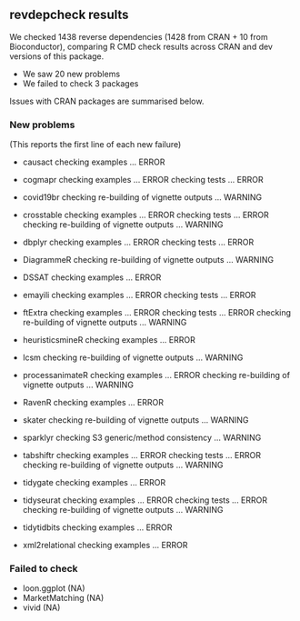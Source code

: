 ## revdepcheck results

We checked 1438 reverse dependencies (1428 from CRAN + 10 from Bioconductor), comparing R CMD check results across CRAN and dev versions of this package.

 * We saw 20 new problems
 * We failed to check 3 packages

Issues with CRAN packages are summarised below.

### New problems
(This reports the first line of each new failure)

* causact
  checking examples ... ERROR

* cogmapr
  checking examples ... ERROR
  checking tests ... ERROR

* covid19br
  checking re-building of vignette outputs ... WARNING

* crosstable
  checking examples ... ERROR
  checking tests ... ERROR
  checking re-building of vignette outputs ... WARNING

* dbplyr
  checking examples ... ERROR
  checking tests ... ERROR

* DiagrammeR
  checking re-building of vignette outputs ... WARNING

* DSSAT
  checking examples ... ERROR

* emayili
  checking examples ... ERROR
  checking tests ... ERROR

* ftExtra
  checking examples ... ERROR
  checking tests ... ERROR
  checking re-building of vignette outputs ... WARNING

* heuristicsmineR
  checking examples ... ERROR

* lcsm
  checking re-building of vignette outputs ... WARNING

* processanimateR
  checking examples ... ERROR
  checking re-building of vignette outputs ... WARNING

* RavenR
  checking examples ... ERROR

* skater
  checking re-building of vignette outputs ... WARNING

* sparklyr
  checking S3 generic/method consistency ... WARNING

* tabshiftr
  checking examples ... ERROR
  checking tests ... ERROR
  checking re-building of vignette outputs ... WARNING

* tidygate
  checking examples ... ERROR

* tidyseurat
  checking examples ... ERROR
  checking tests ... ERROR
  checking re-building of vignette outputs ... WARNING

* tidytidbits
  checking examples ... ERROR

* xml2relational
  checking examples ... ERROR

### Failed to check

* loon.ggplot    (NA)
* MarketMatching (NA)
* vivid          (NA)
